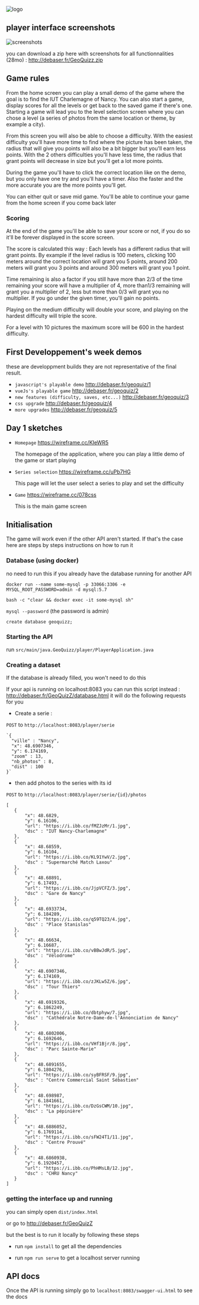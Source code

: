 
![logo](https://cdn.discordapp.com/attachments/554606011592343582/557866827485544448/GeoQuizZLarge.png)

## player interface screenshots

![screenshots](https://cdn.discordapp.com/attachments/369845824659914752/557905836270419969/unknown.png)

you can download a zip here with screenshots for all functionnalities (28mo) : http://debaser.fr/GeoQuizz.zip 

## Game rules

   From the home screen you can play a small demo of the game where the goal is to find the IUT Charlemagne of Nancy.
   You can also start a game, display scores for all the levels or get back to the saved game if there's one.
   Starting a game will lead you to the level selection screen where you can chose a level (a series of photos from the same location or theme, by example a city).

   From this screen you will also be able to choose a difficulty. With the easiest difficulty you'll have more time to find where the picture has been taken, the radius that will give you points will also be a bit bigger but you'll earn less points. With the 2 others difficulties you'll have less time, the radius that grant points will decrease in size but you'll get a lot more points.

   During the game you'll have to click the correct location like on the demo, but you only have one try and you'll have a timer. Also the faster and the more accurate you are the more points you'll get.

   You can either quit or save mid game. You'll be able to continue your game from the home screen if you come back later

   ### Scoring
   At the end of the game you'll be able to save your score or not, if you do so it'll be forever displayed in the score screen.

   The score is calculated this way : Each levels has a different radius that will grant points. By example if the level radius is 100 meters, clicking 100 meters around the correct location will grant you 5 points, around 200 meters will grant you 3 points and around 300 meters will grant you 1 point. 

   Time remaining is also a factor if you still have more than 2/3 of the time remaining your score will have a multiplier of 4, more  than1/3 remaining will grant you a multiplier of 2, less but more than 0/3 will grant you no multiplier. If you go under the given timer, you'll gain no points.

   Playing on the medium difficulty will double your score, and playing on the hardest difficulty will triple the score.

   For a level with 10 pictures the maximum score will be 600 in the hardest difficulty.

## First Developpement's week demos

these are developpment builds they are not representative of the final result.

+ `javascript's playable demo` <http://debaser.fr/geoquiz/1>
+ `vueJs's playable game` <http://debaser.fr/geoquiz/2>
+ `new features (difficulty, saves, etc...)` <http://debaser.fr/geoquiz/3>
+ `css upgrade` <http://debaser.fr/geoquiz/4>
+ `more upgrades` <http://debaser.fr/geoquiz/5>

## Day 1 sketches

+ `Homepage` <https://wireframe.cc/KIeWR5>
  
  The homepage of the application, where you can play a little demo of the game or start playing

+ `Series selection` <https://wireframe.cc/uPb7HG>
  
  This page will let the user select a series to play and set the difficulty

+ `Game` <https://wireframe.cc/078css>
  
  This is the main game screen
  
## Initialisation

The game will work even if the other API aren't started. If that's the case here are steps by steps instructions on how to run it

  ### Database (using docker)

no need to run this if you already have the database running for another API

`docker run --name some-mysql -p 33066:3306 -e MYSQL_ROOT_PASSWORD=admin -d mysql:5.7`
    
`bash -c "clear && docker exec -it some-mysql sh"`
    
`mysql --password` (the password is admin)
    
`create database geoquizz;`

  ### Starting the API

run `src/main/java.GeoQuizz/player/PlayerApplication.java` 
    
  ### Creating a dataset

If the database is already filled, you won't need to do this

If your api is running on localhost:8083 you can run this script instead : http://debaser.fr/GeoQuizZ/database.html it will do the following requests for you

+ Create a serie :

`POST` to `http://localhost:8083/player/serie`

    `{
      "ville" : "Nancy",
      "x": 48.6907346,
      "y": 6.174169,
      "zoom" : 13,
      "nb_photos" : 8,
      "dist" : 100
    }`

+ then add photos to the series with its id

`POST` to `http://localhost:8083/player/serie/{id}/photos`

    [
       {
           "x": 48.6829,
           "y": 6.16106,
           "url": "https://i.ibb.co/fMZJzMr/1.jpg",
           "dsc" : "IUT Nancy-Charlemagne"
       },
       {
           "x": 48.68559,
           "y": 6.16104,
           "url": "https://i.ibb.co/KL91YwV/2.jpg",
           "dsc" : "Supermarché Match Laxou"
       },
       {
           "x": 48.68891,
           "y": 6.17493,
           "url": "https://i.ibb.co/JjpVCFZ/3.jpg",
           "dsc" : "Gare de Nancy"
       },
       {
           "x": 48.6933734,
           "y": 6.184289,
           "url": "https://i.ibb.co/q59TQ23/4.jpg",
           "dsc" : "Place Stanislas"
       },
       {
           "x": 48.66634,
           "y": 6.16687,
           "url": "https://i.ibb.co/vBBwJdR/5.jpg",
           "dsc" : "Vélodrome"
       },
       {
           "x": 48.6907346,
           "y": 6.174169,
           "url": "https://i.ibb.co/zJKLw5Z/6.jpg",
           "dsc" : "Tour Thiers"
       },
       {
           "x": 48.6919326,
           "y": 6.1862249,
           "url": "https://i.ibb.co/dbtphyw/7.jpg",
           "dsc" : "Cathédrale Notre-Dame-de-l'Annonciation de Nancy"
       },
       {
           "x": 48.6802006,
           "y": 6.1692646,
           "url": "https://i.ibb.co/VHf1Bjr/8.jpg",
           "dsc" : "Parc Sainte-Marie"
       },
       {
           "x": 48.6891655,
           "y": 6.1804276,
           "url": "https://i.ibb.co/syBFRSF/9.jpg",
           "dsc" : "Centre Commercial Saint Sébastien"
       },
       {
           "x": 48.698987,
           "y": 6.1841661,
           "url": "https://i.ibb.co/DzGsCWM/10.jpg",
           "dsc" : "La pépinière"
       },
       {
           "x": 48.6886052,
           "y": 6.1769114,
           "url": "https://i.ibb.co/sFW24T1/11.jpg",
           "dsc" : "Centre Prouvé"
       },
       {
           "x": 48.6860938,
           "y": 6.1920457,
           "url": "https://i.ibb.co/PhHMsLB/12.jpg",
           "dsc" : "CHRU Nancy"
       }
    ]

  ### getting the interface up and running

you can simply open `dist/index.html`

or go to http://debaser.fr/GeoQuizZ

but the best is to run it locally by following these steps

+ run `npm install` to get all the dependencies

+ run `npm run serve` to get a localhost server running

## API docs

Once the API is running simply go to `localhost:8083/swagger-ui.html` to see the docs

